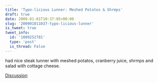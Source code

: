 ```yaml
---
title: 'Typo-licious Lunner: Meshed Potatos & Shrmps'
draft: true
date: 2009-01-01T10:37:05+00:00
slug: '200901011037-typo-licious-lunner'
is_tweet: true
tweet_info:
  id: '1089252781'
  type: 'post'
  is_thread: False
---
```




had nice steak lunner with meshed potatos, cranberry juice, shrmps and salad with cottage cheese.

[Discussion](https://x.com/sytelus/status/1089252781)
